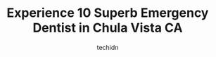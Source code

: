 ---
layout: ampstory
image: https://i0.wp.com/www.depkes.org/wp-content/uploads/2023/06/emergency-dentist-0-in-chula-vista-ca-1685858946.jpeg?resize=640,853
author: techidn
featured: false
description: Discover the impressive array of Emergency Dentist options in Chula Vista CA, where you can find 10 of the largest Emergency Dentist establishments in the area. From renowned classics to hid
title: Experience 10 Superb Emergency Dentist in Chula Vista CA
cover:
   title: Experience 10 Superb Emergency Dentist in Chula Vista CA
   subtitle: Rickpate
   background: https://www.depkes.org/wp-content/uploads/2023/06/emergency-dentist-0-in-chula-vista-ca-1685858946.jpeg

pages: 
 - layout: thirds
   top: <h1>#1 Village Walk Dental</h1>
   bottom: "<p>Dr. Barajas and his entire team have always been very welcoming. Dr. Barajas is extremely knowledgeable and provides excellent care to his patients. Maintains open commun</p>"
   background: https://www.depkes.org/wp-content/uploads/2023/06/emergency-dentist-1-in-chula-vista-ca-1685858946.jpeg
   backgroundblur: true
 - layout: thirds
   top: <h1>#2 Canyon Vista Dental Group</h1>
   bottom: "<p>Great experience would definitely recommend. Took both my kids here to get their check ups for the first time. Hivi front desk made check in a breeze. Nonie made the tran</p>"
   background: https://www.depkes.org/wp-content/uploads/2023/06/emergency-dentist-2-in-chula-vista-ca-1685858947.jpeg
   cta:
      link: https://www.depkes.org/blog/experience-10-superb-emergency-dentist-in-chula-vista-ca/
      text: Experience 10 Superb Emergency Dentist in Chula Vista CA
 - layout: thirds
   top: <h1>#3 Gentle Care Family Dentistry - Elvie Nathanson, DMD</h1>
   bottom: "<p>340 4th Ave #16, Chula Vista, CA 91910, United States</p>"
   background: https://www.depkes.org/wp-content/uploads/2023/06/emergency-dentist-3-in-chula-vista-ca-1685858948.jpeg
   cta:
      link: https://www.depkes.org/blog/experience-10-superb-emergency-dentist-in-chula-vista-ca/
      text: Experience 10 Superb Emergency Dentist in Chula Vista CA
 - layout: thirds
   top: <h1>#4 Sam J. Halabo, DMD - Chula Vista Dentist</h1>
   bottom: "<p>239 F St, Chula Vista, CA 91910, United States</p>"
   background: https://images.unsplash.com/photo-1527066579998-dbbae57f45ce?ixlib=rb-4.0.3&ixid=MnwxMjA3fDB8MHxwaG90by1wYWdlfHx8fGVufDB8fHx8&auto=format&fit=crop&w=640&h=853&q=80
   cta:
      link: https://www.depkes.org/blog/experience-10-superb-emergency-dentist-in-chula-vista-ca/
      text: Experience 10 Superb Emergency Dentist in Chula Vista CA
 - layout: thirds
   top: <h1>#5 Millenia Dental</h1>
   bottom: "<p>1745 Eastlake Pkwy #102, Chula Vista, CA 91915, United States</p>"
   background: https://images.unsplash.com/photo-1484589065579-248aad0d8b13?ixlib=rb-4.0.3&ixid=MnwxMjA3fDB8MHxwaG90by1wYWdlfHx8fGVufDB8fHx8&auto=format&fit=crop&w=640&h=853&q=80
   cta:
      link: https://www.depkes.org/blog/experience-10-superb-emergency-dentist-in-chula-vista-ca/
      text: Experience 10 Superb Emergency Dentist in Chula Vista CA
 - layout: thirds
   top: <h1>#6 Aye Dental</h1>
   bottom: "<p>285 Quintard St, Chula Vista, CA 91911, United States</p>"
   background: https://images.unsplash.com/photo-1591393223703-56fe1347ac62?ixlib=rb-4.0.3&ixid=MnwxMjA3fDB8MHxwaG90by1wYWdlfHx8fGVufDB8fHx8&auto=format&fit=crop&w=640&h=853&q=80
   cta:
      link: https://www.depkes.org/blog/experience-10-superb-emergency-dentist-in-chula-vista-ca/
      text: Experience 10 Superb Emergency Dentist in Chula Vista CA
 - layout: thirds
   top: <h1>#7 Gentle Dental Chula Vista</h1>
   bottom: "<p>520 Broadway Suite 1, Chula Vista, CA 91910, United States</p>"
   background: https://images.unsplash.com/photo-1522441815192-d9f04eb0615c?ixlib=rb-4.0.3&ixid=MnwxMjA3fDB8MHxwaG90by1wYWdlfHx8fGVufDB8fHx8&auto=format&fit=crop&w=640&h=853&q=80
   cta:
      link: https://www.depkes.org/blog/experience-10-superb-emergency-dentist-in-chula-vista-ca/
      text: Experience 10 Superb Emergency Dentist in Chula Vista CA
 - layout: thirds
   middle: Continue reading...
   background: https://images.unsplash.com/photo-1608411404720-c8f0417bcdba?ixlib=rb-4.0.3&ixid=MnwxMjA3fDB8MHxwaG90by1wYWdlfHx8fGVufDB8fHx8&auto=format&fit=crop&w=640&h=853&q=80
   cta:
      link: https://www.depkes.org/blog/experience-10-superb-emergency-dentist-in-chula-vista-ca/
      text: Experience 10 Superb Emergency Dentist in Chula Vista CA
      
---